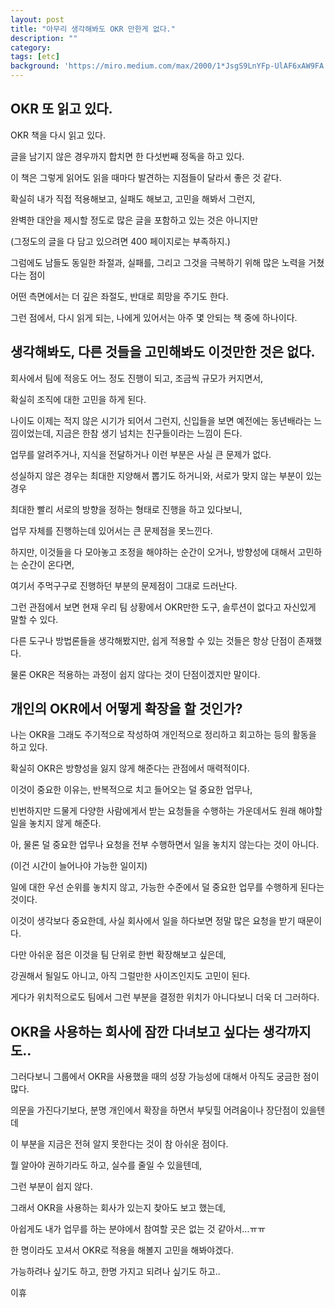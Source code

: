 ```yaml
---
layout: post
title: "아무리 생각해봐도 OKR 만한게 없다."
description: ""
category:
tags: [etc]
background: 'https://miro.medium.com/max/2000/1*JsgS9LnYFp-UlAF6xAW9FA.png'
---
```


## OKR 또 읽고 있다.
OKR 책을 다시 읽고 있다.

글을 남기지 않은 경우까지 합치면 한 다섯번째 정독을 하고 있다.

이 책은 그렇게 읽어도 읽을 때마다 발견하는 지점들이 달라서 좋은 것 같다.

확실히 내가 직접 적용해보고, 실패도 해보고, 고민을 해봐서 그런지,

완벽한 대안을 제시할 정도로 많은 글을 포함하고 있는 것은 아니지만

(그정도의 글을 다 담고 있으려면 400 페이지로는 부족하지.)

그럼에도 남들도 동일한 좌절과, 실패를, 그리고 그것을 극복하기 위해 많은 노력을 거쳤다는 점이

어떤 측면에서는 더 깊은 좌절도, 반대로 희망을 주기도 한다.

그런 점에서, 다시 읽게 되는, 나에게 있어서는 아주 몇 안되는 책 중에 하나이다.

## 생각해봐도, 다른 것들을 고민해봐도 이것만한 것은 없다.
회사에서 팀에 적응도 어느 정도 진행이 되고, 조금씩 규모가 커지면서,

확실히 조직에 대한 고민을 하게 된다. 

나이도 이제는 적지 않은 시기가 되어서 그런지, 신입들을 보면 예전에는 동년배라는 느낌이었는데,
지금은 한참 생기 넘치는 친구들이라는 느낌이 든다. 

업무를 알려주거나, 지식을 전달하거나 이런 부분은 사실 큰 문제가 없다.

성실하지 않은 경우는 최대한 지양해서 뽑기도 하거니와, 서로가 맞지 않는 부분이 있는 경우

최대한 빨리 서로의 방향을 정하는 형태로 진행을 하고 있다보니, 

업무 자체를 진행하는데 있어서는 큰 문제점을 못느낀다.

하지만, 이것들을 다 모아놓고 조정을 해야하는 순간이 오거나, 방향성에 대해서 고민하는 순간이 온다면,

여기서 주먹구구로 진행하던 부분의 문제점이 그대로 드러난다.

그런 관점에서 보면 현재 우리 팀 상황에서 OKR만한 도구, 솔루션이 없다고 자신있게 말할 수 있다.

다른 도구나 방법론들을 생각해봤지만, 쉽게 적용할 수 있는 것들은 항상 단점이 존재했다.

물론 OKR은 적용하는 과정이 쉽지 않다는 것이 단점이겠지만 말이다.



## 개인의 OKR에서 어떻게 확장을 할 것인가?
나는 OKR을 그래도 주기적으로 작성하여 개인적으로 정리하고 회고하는 등의 활동을 하고 있다.

확실히 OKR은 방향성을 잃지 않게 해준다는 관점에서 매력적이다.

이것이 중요한 이유는, 반복적으로 치고 들어오는 덜 중요한 업무나, 

빈번하지만 드물게 다양한 사람에게서 받는 요청들을 수행하는 가운데서도 원래 해야할 일을 놓치지 않게 해준다.

아, 물론 덜 중요한 업무나 요청을 전부 수행하면서 일을 놓치지 않는다는 것이 아니다.

(이건 시간이 늘어나야 가능한 일이지)

일에 대한 우선 순위를 놓치지 않고, 가능한 수준에서 덜 중요한 업무를 수행하게 된다는 것이다.

이것이 생각보다 중요한데, 사실 회사에서 일을 하다보면 정말 많은 요청을 받기 때문이다.

다만 아쉬운 점은 이것을 팀 단위로 한번 확장해보고 싶은데, 

강권해서 될일도 아니고, 아직 그럴만한 사이즈인지도 고민이 된다.

게다가 위치적으로도 팀에서 그런 부분을 결정한 위치가 아니다보니 더욱 더 그러하다.



## OKR을 사용하는 회사에 잠깐 다녀보고 싶다는 생각까지도..
그러다보니 그룹에서 OKR을 사용했을 때의 성장 가능성에 대해서 아직도 궁금한 점이 많다.

의문을 가진다기보다, 분명 개인에서 확장을 하면서 부딪힐 어려움이나 장단점이 있을텐데

이 부분을 지금은 전혀 알지 못한다는 것이 참 아쉬운 점이다. 

뭘 알아야 권하기라도 하고, 실수를 줄일 수 있을텐데,

그런 부분이 쉽지 않다. 

그래서 OKR을 사용하는 회사가 있는지 찾아도 보고 했는데, 

아쉽게도 내가 업무를 하는 분야에서 참여할 곳은 없는 것 같아서...ㅠㅠ






한 명이라도 꼬셔서 OKR로 적용을 해볼지 고민을 해봐야겠다.

가능하려나 싶기도 하고, 한명 가지고 되려나 싶기도 하고..

이휴


